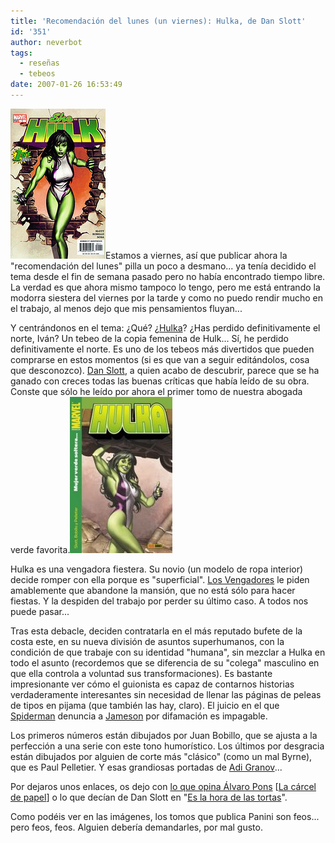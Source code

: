 ```yaml
---
title: 'Recomendación del lunes (un viernes): Hulka, de Dan Slott'
id: '351'
author: neverbot
tags:
  - reseñas
  - tebeos
date: 2007-01-26 16:53:49
---
```


![She-Hulk #1 (portada original)](./recomendacion-del-lunes-un-viernes-hulka-de-dan-slott/SheHulk.jpg "She-Hulk #1 (portada original)")Estamos a viernes, así que publicar ahora la "recomendación del lunes" pilla un poco a desmano... ya tenía decidido el tema desde el fin de semana pasado pero no había encontrado tiempo libre. La verdad es que ahora mismo tampoco lo tengo, pero me está entrando la modorra siestera del viernes por la tarde y como no puedo rendir mucho en el trabajo, al menos dejo que mis pensamientos fluyan...

Y centrándonos en el tema: ¿Qué? ¿[Hulka](http://en.wikipedia.org/wiki/She-Hulk)? ¿Has perdido definitivamente el norte, Iván? Un tebeo de la copia femenina de Hulk... Sí, he perdido definitivamente el norte. Es uno de los tebeos más divertidos que pueden comprarse en estos momentos (si es que van a seguir editándolos, cosa que desconozco). [Dan Slott](http://en.wikipedia.org/wiki/Dan_Slott), a quien acabo de descubrir, parece que se ha ganado con creces todas las buenas críticas que había leído de su obra. Conste que sólo he leído por ahora el primer tomo de nuestra abogada verde favorita.![Hulka, Tomo #1](./recomendacion-del-lunes-un-viernes-hulka-de-dan-slott/Hulka.jpg "Hulka, Tomo #1")

Hulka es una vengadora fiestera. Su novio (un modelo de ropa interior) decide romper con ella porque es "superficial". [Los Vengadores](http://en.wikipedia.org/wiki/Avengers_%28comics%29) le piden amablemente que abandone la mansión, que no está sólo para hacer fiestas. Y la despiden del trabajo por perder su último caso. A todos nos puede pasar...

Tras esta debacle, deciden contratarla en el más reputado bufete de la costa este, en su nueva división de asuntos superhumanos, con la condición de que trabaje con su identidad "humana", sin mezclar a Hulka en todo el asunto (recordemos que se diferencia de su "colega" masculino en que ella controla a voluntad sus transformaciones). Es bastante impresionante ver cómo el guionista es capaz de contarnos historias verdaderamente interesantes sin necesidad de llenar las páginas de peleas de tipos en pijama (que también las hay, claro). El juicio en el que [Spiderman](http://en.wikipedia.org/wiki/Spiderman) denuncia a [Jameson](http://en.wikipedia.org/wiki/J._Jonah_Jameson) por difamación es impagable.

Los primeros números están dibujados por Juan Bobillo, que se ajusta a la perfección a una serie con este tono humorístico. Los últimos por desgracia están dibujados por alguien de corte más "clásico" (como un mal Byrne), que es Paul Pelletier. Y esas grandiosas portadas de [Adi Granov](http://en.wikipedia.org/wiki/Adi_Granov)...

Por dejaros unos enlaces, os dejo con [lo que opina Álvaro Pons](http://www.lacarceldepapel.com/indexblog.php?p=1339) \[[La cárcel de papel](http://www.lacarceldepapel.com/blog.html)\] o lo que decían de Dan Slott en "[Es la hora de las tortas](http://www.eslahoradelastortas.com/?p=2382)".

Como podéis ver en las imágenes, los tomos que publica Panini son feos... pero feos, feos. Alguien debería demandarles, por mal gusto.
